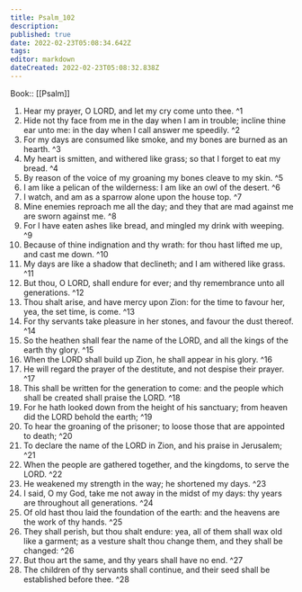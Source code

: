 ```yaml
---
title: Psalm_102
description: 
published: true
date: 2022-02-23T05:08:34.642Z
tags: 
editor: markdown
dateCreated: 2022-02-23T05:08:32.838Z
---
```


 Book:: [[Psalm]]
 1. Hear my prayer, O LORD, and let my cry come unto thee. ^1
 2. Hide not thy face from me in the day when I am in trouble; incline thine ear unto me: in the day when I call answer me speedily. ^2
 3. For my days are consumed like smoke, and my bones are burned as an hearth. ^3
 4. My heart is smitten, and withered like grass; so that I forget to eat my bread. ^4
 5. By reason of the voice of my groaning my bones cleave to my skin. ^5
 6. I am like a pelican of the wilderness: I am like an owl of the desert. ^6
 7. I watch, and am as a sparrow alone upon the house top. ^7
 8. Mine enemies reproach me all the day; and they that are mad against me are sworn against me. ^8
 9. For I have eaten ashes like bread, and mingled my drink with weeping. ^9
 10. Because of thine indignation and thy wrath: for thou hast lifted me up, and cast me down. ^10
 11. My days are like a shadow that declineth; and I am withered like grass. ^11
 12. But thou, O LORD, shall endure for ever; and thy remembrance unto all generations. ^12
 13. Thou shalt arise, and have mercy upon Zion: for the time to favour her, yea, the set time, is come. ^13
 14. For thy servants take pleasure in her stones, and favour the dust thereof. ^14
 15. So the heathen shall fear the name of the LORD, and all the kings of the earth thy glory. ^15
 16. When the LORD shall build up Zion, he shall appear in his glory. ^16
 17. He will regard the prayer of the destitute, and not despise their prayer. ^17
 18. This shall be written for the generation to come: and the people which shall be created shall praise the LORD. ^18
 19. For he hath looked down from the height of his sanctuary; from heaven did the LORD behold the earth; ^19
 20. To hear the groaning of the prisoner; to loose those that are appointed to death; ^20
 21. To declare the name of the LORD in Zion, and his praise in Jerusalem; ^21
 22. When the people are gathered together, and the kingdoms, to serve the LORD. ^22
 23. He weakened my strength in the way; he shortened my days. ^23
 24. I said, O my God, take me not away in the midst of my days: thy years are throughout all generations. ^24
 25. Of old hast thou laid the foundation of the earth: and the heavens are the work of thy hands. ^25
 26. They shall perish, but thou shalt endure: yea, all of them shall wax old like a garment; as a vesture shalt thou change them, and they shall be changed: ^26
 27. But thou art the same, and thy years shall have no end. ^27
 28. The children of thy servants shall continue, and their seed shall be established before thee. ^28

